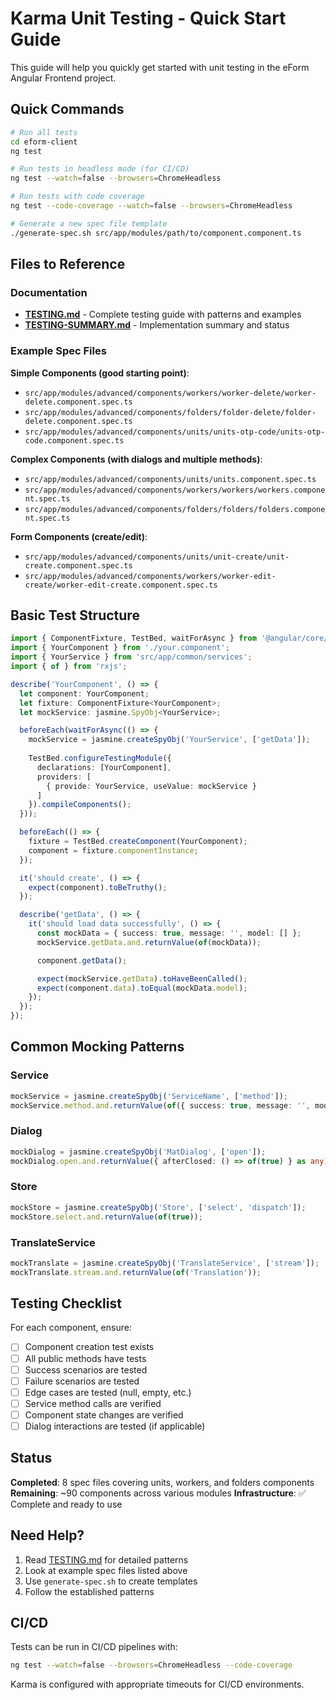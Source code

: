 # Karma Unit Testing - Quick Start Guide

This guide will help you quickly get started with unit testing in the eForm Angular Frontend project.

## Quick Commands

```bash
# Run all tests
cd eform-client
ng test

# Run tests in headless mode (for CI/CD)
ng test --watch=false --browsers=ChromeHeadless

# Run tests with code coverage
ng test --code-coverage --watch=false --browsers=ChromeHeadless

# Generate a new spec file template
./generate-spec.sh src/app/modules/path/to/component.component.ts
```

## Files to Reference

### Documentation
- **[TESTING.md](./TESTING.md)** - Complete testing guide with patterns and examples
- **[TESTING-SUMMARY.md](./TESTING-SUMMARY.md)** - Implementation summary and status

### Example Spec Files

**Simple Components (good starting point)**:
- `src/app/modules/advanced/components/workers/worker-delete/worker-delete.component.spec.ts`
- `src/app/modules/advanced/components/folders/folder-delete/folder-delete.component.spec.ts`
- `src/app/modules/advanced/components/units/units-otp-code/units-otp-code.component.spec.ts`

**Complex Components (with dialogs and multiple methods)**:
- `src/app/modules/advanced/components/units/units.component.spec.ts`
- `src/app/modules/advanced/components/workers/workers/workers.component.spec.ts`
- `src/app/modules/advanced/components/folders/folders/folders.component.spec.ts`

**Form Components (create/edit)**:
- `src/app/modules/advanced/components/units/unit-create/unit-create.component.spec.ts`
- `src/app/modules/advanced/components/workers/worker-edit-create/worker-edit-create.component.spec.ts`

## Basic Test Structure

```typescript
import { ComponentFixture, TestBed, waitForAsync } from '@angular/core/testing';
import { YourComponent } from './your.component';
import { YourService } from 'src/app/common/services';
import { of } from 'rxjs';

describe('YourComponent', () => {
  let component: YourComponent;
  let fixture: ComponentFixture<YourComponent>;
  let mockService: jasmine.SpyObj<YourService>;

  beforeEach(waitForAsync(() => {
    mockService = jasmine.createSpyObj('YourService', ['getData']);
    
    TestBed.configureTestingModule({
      declarations: [YourComponent],
      providers: [
        { provide: YourService, useValue: mockService }
      ]
    }).compileComponents();
  }));

  beforeEach(() => {
    fixture = TestBed.createComponent(YourComponent);
    component = fixture.componentInstance;
  });

  it('should create', () => {
    expect(component).toBeTruthy();
  });

  describe('getData', () => {
    it('should load data successfully', () => {
      const mockData = { success: true, message: '', model: [] };
      mockService.getData.and.returnValue(of(mockData));

      component.getData();

      expect(mockService.getData).toHaveBeenCalled();
      expect(component.data).toEqual(mockData.model);
    });
  });
});
```

## Common Mocking Patterns

### Service
```typescript
mockService = jasmine.createSpyObj('ServiceName', ['method']);
mockService.method.and.returnValue(of({ success: true, message: '', model: [] }));
```

### Dialog
```typescript
mockDialog = jasmine.createSpyObj('MatDialog', ['open']);
mockDialog.open.and.returnValue({ afterClosed: () => of(true) } as any);
```

### Store
```typescript
mockStore = jasmine.createSpyObj('Store', ['select', 'dispatch']);
mockStore.select.and.returnValue(of(true));
```

### TranslateService
```typescript
mockTranslate = jasmine.createSpyObj('TranslateService', ['stream']);
mockTranslate.stream.and.returnValue(of('Translation'));
```

## Testing Checklist

For each component, ensure:
- [ ] Component creation test exists
- [ ] All public methods have tests
- [ ] Success scenarios are tested
- [ ] Failure scenarios are tested
- [ ] Edge cases are tested (null, empty, etc.)
- [ ] Service method calls are verified
- [ ] Component state changes are verified
- [ ] Dialog interactions are tested (if applicable)

## Status

**Completed**: 8 spec files covering units, workers, and folders components
**Remaining**: ~90 components across various modules
**Infrastructure**: ✅ Complete and ready to use

## Need Help?

1. Read [TESTING.md](./TESTING.md) for detailed patterns
2. Look at example spec files listed above
3. Use `generate-spec.sh` to create templates
4. Follow the established patterns

## CI/CD

Tests can be run in CI/CD pipelines with:
```bash
ng test --watch=false --browsers=ChromeHeadless --code-coverage
```

Karma is configured with appropriate timeouts for CI/CD environments.
